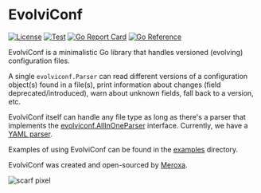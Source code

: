 # EvolviConf

[![License](https://img.shields.io/badge/license-Apache%202-blue)](/LICENSE.md)
[![Test](https://github.com/ConduitIO/evolviconf/actions/workflows/test.yml/badge.svg)](https://github.com/ConduitIO/evolviconf/actions/workflows/test.yml)
[![Go Report Card](https://goreportcard.com/badge/github.com/conduitio/evolviconf)](https://goreportcard.com/report/github.com/conduitio/evolviconf)
[![Go Reference](https://pkg.go.dev/badge/github.com/conduitio/evolviconf.svg)](https://pkg.go.dev/github.com/conduitio/evolviconf)

EvolviConf is a minimalistic Go library that handles versioned (evolving)
configuration files.

A single `evolviconf.Parser` can read different versions of a configuration
object(s) found in a file(s), print information about changes (field
deprecated/introduced), warn about unknown fields, fall back to a version, etc.

EvolviConf itself can handle any file type as long as there's a parser that
implements
the [evolviconf.AllInOneParser](https://github.com/ConduitIO/evolviconf/blob/83c36707434f4f3121d83f282acaf402ec617b11/parser.go#L41)
interface. Currently, we have
a [YAML parser](https://github.com/ConduitIO/evolviconf/tree/main/evolviyaml).

Examples of using EvolviConf can be found in the [examples](/examples)
directory.

EvolviConf was created and open-sourced by [Meroxa](https://meroxa.io).

![scarf pixel](https://static.scarf.sh/a.png?x-pxid=c07050b2-6ffc-4793-b05f-5d7b9d0cf34e)

